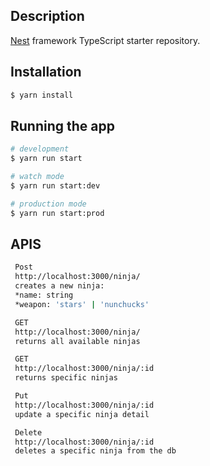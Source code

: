 ## Description

[Nest](https://github.com/nestjs/nest) framework TypeScript starter repository.

## Installation

```bash
$ yarn install
```

## Running the app

```bash
# development
$ yarn run start

# watch mode
$ yarn run start:dev

# production mode
$ yarn run start:prod
```

## APIS

```bash
 Post
 http://localhost:3000/ninja/
 creates a new ninja:
 *name: string
 *weapon: 'stars' | 'nunchucks'

 GET
 http://localhost:3000/ninja/
 returns all available ninjas

 GET
 http://localhost:3000/ninja/:id
 returns specific ninjas

 Put
 http://localhost:3000/ninja/:id
 update a specific ninja detail

 Delete
 http://localhost:3000/ninja/:id
 deletes a specific ninja from the db
```
